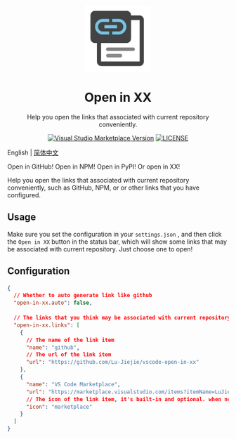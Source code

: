 <p align="center">
<img src="./res/icon.png" height="150">
</p>

<h1 align="center">
Open in XX
</h1>

<p align="center">
Help you open the links that associated with current repository conveniently.
</p>

<p align="center">
<a href="https://marketplace.visualstudio.com/items?itemName=LuJiejie.open-in-xx" target="__blank"><img src="https://img.shields.io/visual-studio-marketplace/v/LuJiejie.open-in-xx?color=ddd&labelColor=444&logo=visualstudiocode&label=VS%20Code%20Marketplace" alt="Visual Studio Marketplace Version" /></a>
<a href="https://github.com/Lu-Jiejie/flowmit/blob/main/LICENSE" target="__blank"><img src="https://img.shields.io/github/license/Lu-Jiejie/flowmit?style=flat&color=ddd&labelColor=444" alt="LICENSE" /></a>
</p>

English | [简体中文](./README.zh-CN.md)

Open in GitHub! Open in NPM! Open in PyPI! Or open in XX!

Help you open the links that associated with current repository conveniently, such as GitHub, NPM, or or other links that you have configured.

## Usage

Make sure you set the configuration in your `settings.json` , and then click the `Open in XX` button in the status bar, which will show some links that may be associated with current repository. Just choose one to open!

## Configuration

```json
{
  // Whether to auto generate link like github
  "open-in-xx.auto": false,

  // The links that you think may be associated with current repository
  "open-in-xx.links": [
    {
      // The name of the link item
      "name": "github",
      // The url of the link item
      "url": "https://github.com/Lu-Jiejie/vscode-open-in-xx"
    },
    {
      "name": "VS Code Marketplace",
      "url": "https://marketplace.visualstudio.com/items?itemName=LuJiejie.open-in-xx",
      // The icon of the link item, it's built-in and optional. when not set, it depends on the name
      "icon": "marketplace"
    }
  ]
}
```

<!-- Badge -->
[marketplace-version-badge]: https://img.shields.io/visual-studio-marketplace/v/LuJiejie.open-in-xx?color=ddd&labelColor=444&logo=visualstudiocode&label=VS%20Code%20Marketplace
[marketplace-version-href]: https://marketplace.visualstudio.com/items?itemName=LuJiejie.open-in-xx
